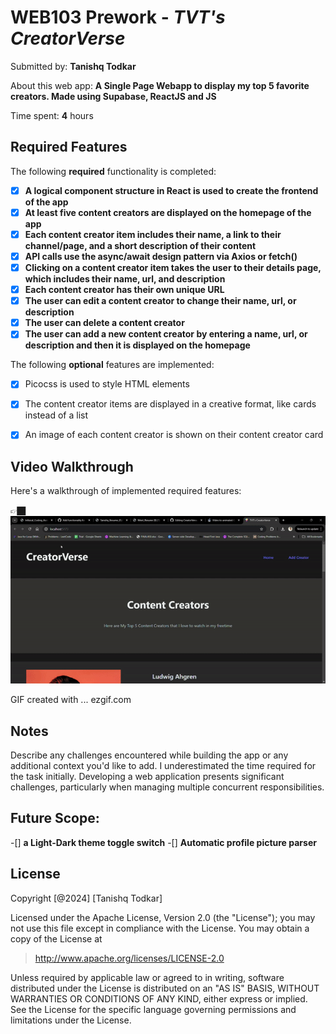 # WEB103 Prework - *TVT's CreatorVerse*

Submitted by: **Tanishq Todkar**

About this web app: **A Single Page Webapp to display my top 5 favorite creators. Made using Supabase, ReactJS and JS**

Time spent: **4** hours

## Required Features

The following **required** functionality is completed:

<!-- 👉🏿👉🏿👉🏿 Make sure to check off completed functionality below -->
- [x] **A logical component structure in React is used to create the frontend of the app**
- [x] **At least five content creators are displayed on the homepage of the app**
- [x] **Each content creator item includes their name, a link to their channel/page, and a short description of their content**
- [x] **API calls use the async/await design pattern via Axios or fetch()**
- [x] **Clicking on a content creator item takes the user to their details page, which includes their name, url, and description**
- [x] **Each content creator has their own unique URL**
- [x] **The user can edit a content creator to change their name, url, or description**
- [x] **The user can delete a content creator**
- [x] **The user can add a new content creator by entering a name, url, or description and then it is displayed on the homepage**

The following **optional** features are implemented:

- [x] Picocss is used to style HTML elements
- [x] The content creator items are displayed in a creative format, like cards instead of a list
- [x] An image of each content creator is shown on their content creator card


## Video Walkthrough

Here's a walkthrough of implemented required features:

👉🏿<img src='TVTsCreatorVerse-GoogleChrome2024-08-0514-24-31-ezgif.com-video-to-gif-converter.gif' title='Video Walkthrough' width='' alt='Video Walkthrough' />

<!-- Replace this with whatever GIF tool you used! -->
GIF created with ...  ezgif.com
<!-- Recommended tools:
[Kap](https://getkap.co/) for macOS
[ScreenToGif](https://www.screentogif.com/) for Windows
[peek](https://github.com/phw/peek) for Linux. -->

## Notes

Describe any challenges encountered while building the app or any additional context you'd like to add.
I underestimated the time required for the task initially. Developing a web application presents significant challenges, particularly when managing multiple concurrent responsibilities.

## Future Scope:
-[]  **a Light-Dark theme toggle switch**
-[]  **Automatic profile picture parser**


## License

Copyright [@2024] [Tanishq Todkar]

Licensed under the Apache License, Version 2.0 (the "License"); you may not use this file except in compliance with the License. You may obtain a copy of the License at

> http://www.apache.org/licenses/LICENSE-2.0

Unless required by applicable law or agreed to in writing, software distributed under the License is distributed on an "AS IS" BASIS, WITHOUT WARRANTIES OR CONDITIONS OF ANY KIND, either express or implied. See the License for the specific language governing permissions and limitations under the License.
